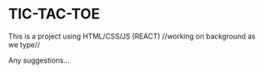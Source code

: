 # TIC-TAC-TOE

This is a project using HTML/CSS/JS (REACT)
//working on background as we type//

Any suggestions...

